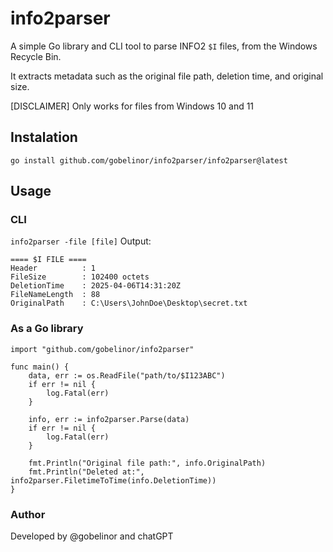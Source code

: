 # info2parser

A simple Go library and CLI tool to parse INFO2 `$I` files, from the Windows Recycle Bin. 

It extracts metadata such as the original file path, deletion time, and original size.

[DISCLAIMER] Only works for files from Windows 10 and 11

## Instalation

``` go install github.com/gobelinor/info2parser/info2parser@latest ```

## Usage 

### CLI
``` info2parser -file [file] ```
Output: 
```
==== $I FILE ====
Header          : 1
FileSize        : 102400 octets
DeletionTime    : 2025-04-06T14:31:20Z
FileNameLength  : 88
OriginalPath    : C:\Users\JohnDoe\Desktop\secret.txt
```

### As a Go library
```
import "github.com/gobelinor/info2parser"

func main() {
    data, err := os.ReadFile("path/to/$I123ABC")
    if err != nil {
        log.Fatal(err)
    }

    info, err := info2parser.Parse(data)
    if err != nil {
        log.Fatal(err)
    }

    fmt.Println("Original file path:", info.OriginalPath)
    fmt.Println("Deleted at:", info2parser.FiletimeToTime(info.DeletionTime))
}
```

### Author
Developed by @gobelinor and chatGPT 


